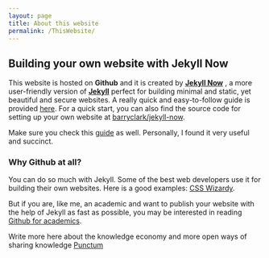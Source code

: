 ```yaml
---
layout: page
title: About this website
permalink: /ThisWebsite/
---
```



## Building your own website with **Jekyll Now**

This website is hosted on **Github** and it is created by [**Jekyll Now**](http://www.jekyllnow.com/) , a more user-friendly version of [**Jekyll**](https://jekyllrb.com/) perfect for building minimal and static, yet beautiful and secure websites. A really quick and easy-to-follow guide is provided [here](https://www.smashingmagazine.com/2014/08/build-blog-jekyll-github-pages/). For a quick start, you can also find the source code for setting up your own website at [barryclark/jekyll-now](https://github.com/barryclark/jekyll-now).  

Make sure you check this [guide](http://jmcglone.com/guides/github-pages/) as well. Personally, I found it very useful and succinct. 


### Why Github at all? 

You can do so much with Jekyll. Some of the best web developers use it for building their own websites. Here is a good examples:
[CSS Wizardy](https://csswizardry.com/about/).

But if you are, like me, an academic and want to publish your website with the help of Jekyll as fast as possible, you may be interested in reading
[Github for academics](http://blogs.lse.ac.uk/impactofsocialsciences/2013/06/04/github-for-academics/).


Write more here about the knowledge economy and more open ways of sharing knowledge
[Punctum](https://punctumbooks.com/blog/here-be-monsters-a-punctum-publishing-primer/)
